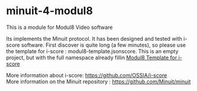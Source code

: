 # minuit-4-modul8
This is a module for Modul8 Video software

Its implements the Minuit protocol. It has been designed and tested with i-score software.
First discover is quite long (a few minutes), so please use the template for i-score : modul8-template.jsonscore. This is an empty project, but with the full namespace already fillin
[Modul8 Template for i-score](https://raw.githubusercontent.com/PixelStereo/minuit-4-modul8/master/modul8-template.scorejson)

More information about i-score: 
https://github.com/OSSIA/i-score    
More information on the Minuit repository : 
https://github.com/Minuit/minuit
